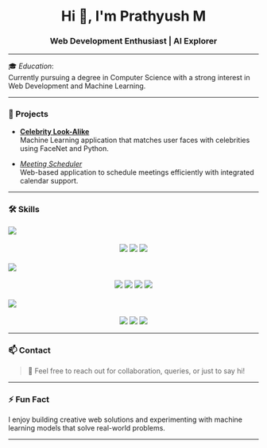 <h1 align="center">Hi 👋, I'm Prathyush M</h1>
<h3 align="center">Web Development Enthusiast | AI Explorer</h3>

---

🎓 *Education*:  
Currently pursuing a degree in Computer Science with a strong interest in Web Development and Machine Learning.

---

### 🚀 Projects

- **[Celebrity Look-Alike](https://github.com/prathyushh/celebrity-look-alike)**  
  Machine Learning application that matches user faces with celebrities using FaceNet and Python.

- *[Meeting Scheduler](https://github.com/prathyushh/facultymeetingscheduler)*  
  Web-based application to schedule meetings efficiently with integrated calendar support.

---

### 🛠 Skills

#### <img src="https://img.shields.io/badge/-Machine%20Learning-orange?style=for-the-badge&logo=openai&logoColor=white" />

<p align="center">
  <img src="https://img.shields.io/badge/-Python-3776AB?style=for-the-badge&logo=python&logoColor=white" />
  <img src="https://img.shields.io/badge/-TensorFlow-FF6F00?style=for-the-badge&logo=tensorflow&logoColor=white" />
  <img src="https://img.shields.io/badge/-Scikit--Learn-F7931E?style=for-the-badge&logo=scikit-learn&logoColor=white" />
</p>

#### <img src="https://img.shields.io/badge/-Web%20Development-blue?style=for-the-badge&logo=react&logoColor=white" />

<p align="center">
  <img src="https://img.shields.io/badge/-HTML5-E34F26?style=for-the-badge&logo=html5&logoColor=white" />
  <img src="https://img.shields.io/badge/-CSS3-1572B6?style=for-the-badge&logo=css3&logoColor=white" />
  <img src="https://img.shields.io/badge/-JavaScript-F7DF1E?style=for-the-badge&logo=javascript&logoColor=black" />
  <img src="https://img.shields.io/badge/-Django-000000?style=for-the-badge&logo=flask&logoColor=white" />
</p>

#### <img src="https://img.shields.io/badge/-Programming%20Languages-yellow?style=for-the-badge&logo=codesignal&logoColor=white" />

<p align="center">
  <img src="https://img.shields.io/badge/-C-A8B9CC?style=for-the-badge&logo=c&logoColor=black" />
  <img src="https://img.shields.io/badge/-Python-306998?style=for-the-badge&logo=python&logoColor=white" />
  <img src="https://img.shields.io/badge/-Java-007396?style=for-the-badge&logo=java&logoColor=white" />
</p>

---

### 📫 Contact

> 💬 Feel free to reach out for collaboration, queries, or just to say hi!

---

### ⚡ Fun Fact

I enjoy building creative web solutions and experimenting with machine learning models that solve real-world problems.

---
